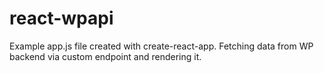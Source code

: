 # react-wpapi

Example app.js file created with create-react-app. Fetching data from WP backend via custom endpoint and rendering it.

